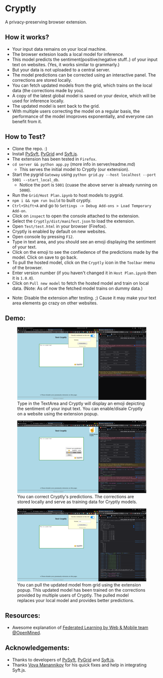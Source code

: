 # Cryptly
A privacy-preserving browser extension. 

## How it works?
- Your input data remains on your local machine.
- The browser extesion loads a local model for inference.
- This model predicts the sentiment(positive/negative stuff..) of your input text on websites. (Yes, it works similar to grammarly.)
- But your data is not uploaded to a central server.
- The model predictions can be corrected using an interactive panel. The corrections are stored locally.
- You can fetch updated models from the grid, which trains on the  local data (the corrections made by you).
- A copy of the latest global model is saved on your device, which will be used for inference locally.
- The updated model is sent back to the grid.
- With multiple users correcting the model on a regular basis, the performance of the model imoproves exponentially, and everyone can benefit from it.

## How to Test?
- Clone the repo. :)
- Install [PySyft](https://github.com/OpenMined/PySyft), [PyGrid](https://github.com/OpenMined/PyGrid) and [Syft.js](https://github.com/OpenMined/Syft.js).
- The extension has been tested in `Firefox`.
- `cd server && python app.py` (more info in server/readme.md)
    - This serves the initial model to Cryptly (our extension).
- Start the pygrid `Gateway` using `python grid.py --host localhost --port 5001 --start_local_db`.
    - Notice the port is `5001` (cuase the above server is already running on `5000`).
- Run the `Grid/Host Plan.ipynb` to host models to pygrid.
- `npm i && npm run build` to built cryptly.
- `Ctrl+Shift+A` and go to `Settings -> Debug Add-ons > Load Temporary Add-on`.
- Click on `inspect` to open the console attached to the extension.
- Select the `Cryptly/dist/manifest.json` to load the extension.
- Open `Test/test.html` in your browser (Firefox).
- Cryptly is enabled by default on new websites.
- Open console by pressing `F12`.
- Type in text area, and you should see an emoji displaying the sentiment of your text.
- Click on the emoji to see the confiedence of the predictions made by the model. Click on save to go back.
- To pull the hosted model, click on the `Cryptly` icon in the `Toolbar` menu of the browser.
- Enter version number (if you haven't changed it in `Host Plan.ipynb` then it is `1.0.0`).
- Click on `Pull new model` to fetch the hosted model and train on local data. (Note: As of now the fetched model trains on dummy data.)

* Note: Disable the extension after testing. ;) Cause it may make your text area elements go crazy on other websites.

## Demo:

<figure>
    <img src='./art/image1.png' alt='An image demonstrating basic function of cryptly.'/>
    <figcaption>
    Type in the TextArea and Cryptly will display an emoji depicting the sentiment of your input text. You can enable/disale Cryptly on a website using the extension popup.
    </figcaption>
</figure>

<figure>
    <img src='art/image2.png' alt='An image demonstrating how to correct Cryptly predictions.'/>
    <figcaption>
    You can correct Cryptly's predictions. The corrections are stored locally and serve as training data for Cryptly models.
    </figcaption>
</figure>


<figure>
    <img src='./art/image3.png' alt='An image demonstrating how to pull a model.'/>
    <figcaption>
    You can pull the updated model from grid using the extension popup. This updated model has been trained on the corrections provided by multiple users of Cryptly. The pulled model replaces your local model and provides better predictions.
    </figcaption>
</figure>


## Resources:
- Awesome explanation of [Federated Learning by Web & Mobile team @OpenMined](https://github.com/OpenMined/Roadmap/blob/master/web_and_mobile_team/projects/federated_learning.md).

## Acknowledgements:
- Thanks to developers of [PySyft](https://github.com/OpenMined/PySyft), [PyGrid](https://github.com/OpenMined/PyGrid) and [Syft.js](https://github.com/OpenMined/Syft.js).
- Thanks [Vova Manannikov](https://github.com/vvmnnnkv) for his quick fixes and help in integrating Syft.js.
